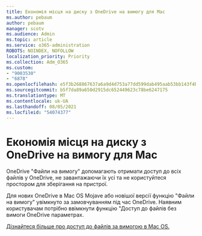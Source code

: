 ```yaml
---
title: Економія місця на диску з OneDrive на вимогу для Mac
ms.author: pebaum
author: pebaum
manager: scotv
ms.audience: Admin
ms.topic: article
ms.service: o365-administration
ROBOTS: NOINDEX, NOFOLLOW
localization_priority: Priority
ms.collection: Adm_O365
ms.custom:
- "9003530"
- "6878"
ms.openlocfilehash: e5f3b268867637a6a9d4d753a77dd599dab495aab53bb143f4bb74b35487d7e3
ms.sourcegitcommit: b5f7da89a650d2915dc652449623c78be6247175
ms.translationtype: MT
ms.contentlocale: uk-UA
ms.lasthandoff: 08/05/2021
ms.locfileid: "54074377"
---
```

# <a name="save-disk-space-with-onedrive-files-on-demand-for-mac"></a>Економія місця на диску з OneDrive на вимогу для Mac

OneDrive "Файли на вимогу" допомагають отримати доступ до всіх файлів у OneDrive, не завантажаючи їх усі та не користуйтеся простором для зберігання на пристрої.  

Для нових OneDrive в Mac OS Mojave або новішої версії функцію "Файли на вимогу" увімкнуто за замовчуванням під час OneDrive. Наявним користувачам потрібно ввімкнути функцію "Доступ до файлів без вимоги OneDrive параметрах.  

[Дізнайтеся більше про доступ до файлів за вимогою в Mac OS.](https://support.microsoft.com/office/529f6d53-e572-4922-a585-e7a318c135f0)
